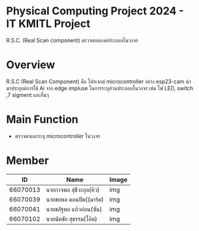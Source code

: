 # Physical Computing Project 2024 - IT KMITL Project
R.S.C. (Real Scan component) ตรวจสอบองค์ประกอบในวงจร
# Overview
R.S.C (Real Scan Component) คือ โปรเจกต์ microcontroller อย่าง esp23-cam นำมาประยุกต์การใช้ Ai จาก edge impluse ในการระบุส่วนประกอบในวงจร เช่น ไฟ LED, switch ,7 sigment และอื่นๆ
# Main Function
+ ตรวจหาและระบุ microcontroller ในวงจร
# Member
| ID    | Name         | Image |
|---------------|--------------|---------------|
| 66070013      | นายกาจพล สุชีวะกุล(คิว)    | img |
| 66070039      | นายชยพล ดอนปัต((มาร์ค)  | img |
| 66070041      | นายชลัฐพล แก้วอ่อน(ซัน)   | img |   
| 66070102      | นายนัตชัย สุธรรม(โอ๊ต)     | img |  
